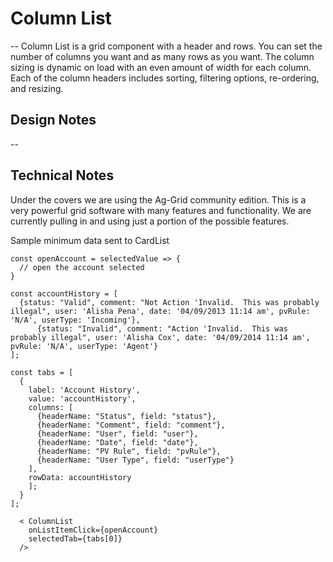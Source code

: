 # Column List

-- Column List is a grid component with a header and rows. You can set the number of columns you want and as many rows as you want. The column sizing is dynamic on load with an even amount of width for each column. Each of the column headers includes sorting, filtering options, re-ordering, and resizing.

## Design Notes

--

## Technical Notes

Under the covers we are using the Ag-Grid community edition. This is a very powerful grid software with many features and functionality. We are currently pulling in and using just a portion of the possible features.

Sample minimum data sent to CardList

```
const openAccount = selectedValue => {
  // open the account selected
}

const accountHistory = [
  {status: "Valid", comment: "Not Action 'Invalid.  This was probably illegal", user: 'Alisha Pena', date: '04/09/2013 11:14 am', pvRule: 'N/A', userType: 'Incoming'},
      {status: "Invalid", comment: "Action 'Invalid.  This was probably illegal", user: 'Alisha Cox', date: '04/09/2014 11:14 am', pvRule: 'N/A', userType: 'Agent'}
];

const tabs = [
  {
    label: 'Account History',
    value: 'accountHistory',
    columns: [
      {headerName: "Status", field: "status"},
      {headerName: "Comment", field: "comment"},
      {headerName: "User", field: "user"},
      {headerName: "Date", field: "date"},
      {headerName: "PV Rule", field: "pvRule"},
      {headerName: "User Type", field: "userType"}
    ],
    rowData: accountHistory
    ];
  }
];

  < ColumnList
    onListItemClick={openAccount}
    selectedTab={tabs[0]}
  />

```
